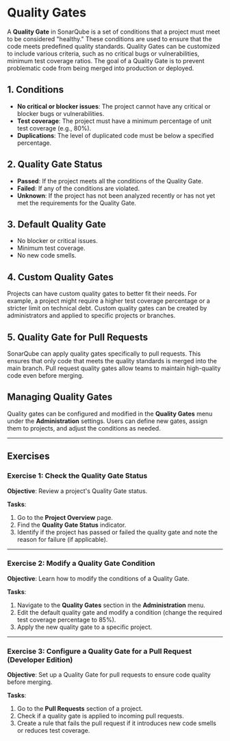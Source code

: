 # Quality Gates

A **Quality Gate** in SonarQube is a set of conditions that a project must 
meet to be considered "healthy." These conditions are used to ensure that 
the code meets predefined quality standards. Quality Gates can be 
customized to include various criteria, such as no critical bugs or 
vulnerabilities, minimum test coverage ratios. 
The goal  of a Quality Gate is to prevent problematic code from being 
merged into production or deployed.      

## 1. Conditions

- **No critical or blocker issues**: The project cannot have any critical 
  or blocker bugs or vulnerabilities. 
- **Test coverage**: The project must have a minimum percentage of unit 
  test coverage (e.g., 80%).
- **Duplications**: The level of duplicated code must be below a specified 
  percentage. 

## 2. Quality Gate Status

- **Passed**: If the project meets all the conditions of the Quality Gate.
- **Failed**: If any of the conditions are violated.
- **Unknown**: If the project has not been analyzed recently or has not yet 
  met the requirements for the Quality Gate. 

## 3. Default Quality Gate

- No blocker or critical issues.
- Minimum test coverage.
- No new code smells.

## 4. Custom Quality Gates

Projects can have custom quality gates to better fit their needs. For 
example, a project might require a higher test coverage percentage or a 
stricter limit on technical debt. Custom quality gates can be created by 
administrators and applied to specific projects or branches.   

## 5. Quality Gate for Pull Requests

SonarQube can apply quality gates specifically to pull requests. This 
ensures that only code that meets the quality standards is merged into the 
main branch. Pull request quality gates allow teams to maintain 
high-quality code even before merging.   

## Managing Quality Gates

Quality gates can be configured and modified in the **Quality Gates** menu 
under the **Administration** settings. Users can define new gates, assign 
them to projects, and adjust the conditions as needed.   

---

## Exercises

### Exercise 1: Check the Quality Gate Status

**Objective**: 
Review a project's Quality Gate status.

**Tasks**:
1. Go to the **Project Overview** page.
2. Find the **Quality Gate Status** indicator.
3. Identify if the project has passed or failed the quality gate and note 
   the reason for failure (if applicable). 

---

### Exercise 2: Modify a Quality Gate Condition

**Objective**: 
Learn how to modify the conditions of a Quality Gate.

**Tasks**:
1. Navigate to the **Quality Gates** section in the **Administration** menu.
2. Edit the default quality gate and modify a condition 
   (change the required test coverage percentage to 85%). 
3. Apply the new quality gate to a specific project.

---

### Exercise 3: Configure a Quality Gate for a Pull Request (Developer Edition)

**Objective**: 
Set up a Quality Gate for pull requests to ensure code quality before merging.

**Tasks**:
1. Go to the **Pull Requests** section of a project.
2. Check if a quality gate is applied to incoming pull requests.
3. Create a rule that fails the pull request if it introduces new code 
   smells or reduces test coverage. 

